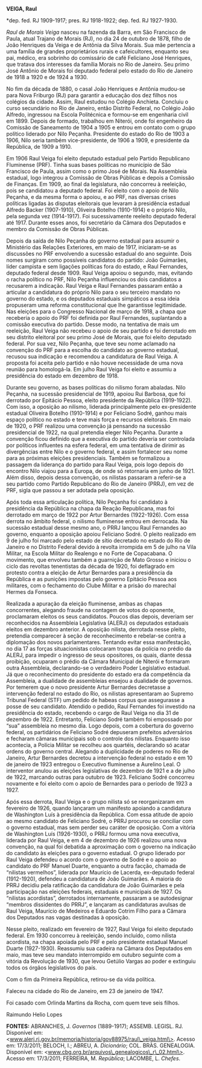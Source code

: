 **VEIGA, Raul**

\*dep. fed. RJ 1909-1917; pres. RJ 1918-1922; dep. fed. RJ 1927-1930.

*Raul de Morais Veiga* nasceu na fazenda da Barra, em São Francisco de
Paula, atual Trajano de Morais (RJ), no dia 24 de outubro de 1878, filho
de João Henriques da Veiga e de Antônia da Silva Morais. Sua mãe
pertencia a uma família de grandes proprietários rurais e cafeicultores,
enquanto seu pai, médico, era sobrinho do comissário de café Feliciano
José Henriques, que tratava dos interesses da família Morais no Rio de
Janeiro. Seu primo José Antônio de Morais foi deputado federal pelo
estado do Rio de Janeiro de 1918 a 1920 e de 1924 a 1930.

No fim da década de 1880, o casal João Henriques e Antônia mudou-se para
Nova Friburgo (RJ) para garantir a educação dos dez filhos nos colégios
da cidade. Assim, Raul estudou no Colégio Anchieta. Concluiu o curso
secundário no Rio de Janeiro, então Distrito Federal, no Colégio João
Alfredo, ingressou na Escola Politécnica e formou-se em engenharia civil
em 1899. Depois de formado, trabalhou em Niterói, onde foi engenheiro da
Comissão de Saneamento de 1904 a 1905 e entrou em contato com o grupo
político liderado por Nilo Peçanha. Presidente do estado do Rio de 1903
a 1906, Nilo seria também vice-presidente, de 1906 a 1909, e presidente
da República, de 1909 a 1910.

Em 1906 Raul Veiga foi eleito deputado estadual pelo Partido Republicano
Fluminense (PRF). Tinha suas bases políticas no município de São
Francisco de Paula, assim como o primo José de Morais. Na Assembleia
estadual, logo integrou a Comissão de Obras Públicas e depois a Comissão
de Finanças. Em 1909, ao final da legislatura, não concorreu à
reeleição, pois se candidatou a deputado federal. Foi eleito com o apoio
de Nilo Peçanha, e da mesma forma o apoiou, e ao PRF, nas diversas
crises políticas ligadas às disputas eleitorais que levaram à
presidência estadual Alfredo Backer (1907-1910), Oliveira Botelho
(1910-1914) e o próprio Nilo, pela segunda vez (1914-1917). Foi
sucessivamente reeleito deputado federal até 1917. Durante esses anos,
foi secretário da Câmara dos Deputados e membro da Comissão de Obras
Públicas.

Depois da saída de Nilo Peçanha do governo estadual para assumir o
Ministério das Relações Exteriores, em maio de 1917, iniciaram-se as
discussões no PRF envolvendo a sucessão estadual do ano seguinte. Dois
nomes surgiram como possíveis candidatos do partido: João Guimarães,
líder campista e sem ligações políticas fora do estado, e Raul
Fernandes, deputado federal desde 1909. Raul Veiga apoiou o segundo,
mas, evitando o racha político no PRF, Nilo Peçanha influenciou os dois
candidatos a recusarem a indicação. Raul Veiga e Raul Fernandes passaram
então a articular a candidatura do próprio Nilo para o seu terceiro
mandato no governo do estado, e os deputados estaduais simpáticos a essa
ideia propuseram uma reforma constitucional que lhe garantisse
legitimidade. Nas eleições para o Congresso Nacional de março de 1918, a
chapa que receberia o apoio do PRF foi definida por Raul Fernandes,
suplantando a comissão executiva do partido. Desse modo, na tentativa de
mais um reeleição, Raul Veiga não recebeu o apoio de seu partido e foi
derrotado em seu distrito eleitoral por seu primo José de Morais, que
foi eleito deputado federal. Por sua vez, Nilo Peçanha, que teve seu
nome aclamado na convenção do PRF para a escolha do candidato ao governo
estadual, recusou sua indicação e recomendou a candidatura de Raul
Veiga. A proposta foi aceita pelo partido e não houve necessidade de uma
nova reunião para homologá-la. Em julho Raul Veiga foi eleito e assumiu
a presidência do estado em dezembro de 1918.

Durante seu governo, as bases políticas do nilismo foram abaladas. Nilo
Peçanha, na sucessão presidencial de 1919, apoiou Rui Barbosa, que foi
derrotado por Epitácio Pessoa, eleito presidente da República
(1919-1922). Com isso, a oposição ao nilismo, liderada principalmente
pelo ex-presidente estadual Oliveira Botelho (1910-1914) e por Feliciano
Sodré, ganhou mais espaço político no estado e teve mais força e
recursos eleitorais. Em maio de 1920, o PRF realizou uma convenção já
pensando na sucessão presidencial de 1922, na qual pretendia eleger Nilo
Peçanha. Durante a convenção ficou definido que a executiva do partido
deveria ser controlada por políticos influentes na esfera federal, em
uma tentativa de dirimir as divergências entre Nilo e o governo federal,
e assim fortalecer seu nome para as próximas eleições presidenciais.
Também se formalizou a passagem da liderança do partido para Raul Veiga,
pois logo depois do encontro Nilo viajou para a Europa, de onde só
retornaria em junho de 1921. Além disso, depois dessa convenção, os
nilistas passaram a referir-se a seu partido como Partido Republicano do
Rio de Janeiro (PRRJ), em vez de PRF, sigla que passou a ser adotada
pela oposição.

Após toda essa articulação política, Nilo Peçanha foi candidato à
presidência da República na chapa da Reação Republicana, mas foi
derrotado em março de 1922 por Artur Bernardes (1922-1926). Com essa
derrota no âmbito federal, o nilismo fluminense entrou em derrocada. Na
sucessão estadual desse mesmo ano, o PRRJ lançou Raul Fernandes ao
governo, enquanto a oposição apoiou Feliciano Sodré. O pleito realizado
em 9 de julho foi marcado pelo estado de sítio decretado no estado do
Rio de Janeiro e no Distrito Federal devido à revolta irrompida em 5 de
julho na Vila Militar, na Escola Militar do Realengo e no Forte de
Copacabana. O movimento, que envolveu também a guarnição de Mato Grosso
e iniciou o ciclo das revoltas tenentistas da década de 1920, foi
deflagrado em protesto contra a eleição de Artur Bernardes para a
presidência da República e as punições impostas pelo governo Epitácio
Pessoa aos militares, com o fechamento do Clube Militar e a prisão do
marechal Hermes da Fonseca.

Realizada a apuração da eleição fluminense, ambas as chapas
concorrentes, alegando fraude na contagem de votos do oponente,
proclamaram eleitos os seus candidatos. Poucos dias depois, deveriam ser
reconhecidos na Assembleia Legislativa (ALERJ) os deputados estaduais
eleitos em dezembro anterior. A oposição nilista, derrotada nesse
pleito, pretendia comparecer à seção de reconhecimento e rebelar-se
contra a diplomação dos novos parlamentares. Tentando evitar essa
manifestação, no dia 17 as forças situacionistas colocaram tropas da
polícia no prédio da ALERJ, para impedir o ingresso de seus opositores,
os quais, diante dessa proibição, ocuparam o prédio da Câmara Municipal
de Niterói e formaram outra Assembleia, declarando-se o verdadeiro Poder
Legislativo estadual. Já que o reconhecimento do presidente do estado
era da competência da Assembleia, a dualidade de assembleias ensejou a
dualidade de governos. Por temerem que o novo presidente Artur Bernardes
decretasse a intervenção federal no estado do Rio, os nilistas
apresentaram ao Supremo Tribunal Federal (STF) um pedido de habeas
corpus que assegurasse a posse de seu candidato. Atendido o pedido, Raul
Fernandes foi investido na presidência do estado, recebendo o cargo de
Raul Veiga no dia 31 de dezembro de 1922. Entretanto, Feliciano Sodré
também foi empossado por “sua” assembleia no mesmo dia. Logo depois, com
a cobertura do governo federal, os partidários de Feliciano Sodré
depuseram prefeitos adversários e fecharam câmaras municipais sob o
controle dos nilistas. Enquanto isso acontecia, a Polícia Militar se
recolheu aos quartéis, declarando só acatar ordens do governo central.
Alegando a duplicidade de poderes no Rio de Janeiro, Artur Bernardes
decretou a intervenção federal no estado e em 10 de janeiro de 1923
entregou o Executivo fluminense a Aurelino Leal. O interventor anulou as
eleições legislativas de dezembro de 1921 e a de julho de 1922, marcando
outras para outubro de 1923. Feliciano Sodré concorreu novamente e foi
eleito com o apoio de Bernardes para o período de 1923 a 1927.

Após essa derrota, Raul Veiga e o grupo nilista só se reorganizaram em
fevereiro de 1926, quando lançaram um manifesto apoiando a candidatura
de Washington Luís à presidência da República. Com essa atitude de apoio
ao mesmo candidato de Feliciano Sodré, o PRRJ procurou se conciliar com
o governo estadual, mas sem perder seu caráter de oposição. Com a
vitória de Washington Luís (1926-1930), o PRRJ formou uma nova
executiva, liderada por Raul Veiga, e em 4 de dezembro de 1926 realizou
uma nova convenção, na qual foi debatida a aproximação com o governo na
indicação do candidato às eleições para o governo estadual. O grupo
liderado por Raul Veiga defendeu o acordo com o governo de Sodré e o
apoio ao candidato do PRF Manuel Duarte, enquanto a outra facção,
chamada de “nilistas vermelhos”, liderada por Maurício de Lacerda,
ex-deputado federal (1912-1920), defendeu a candidatura de João
Guimarães. A maioria do PRRJ decidiu pela ratificação da candidatura de
João Guimarães e pela participação nas eleições federais, estaduais e
municipais de 1927. Os “nilistas acordistas”, derrotados internamente,
passaram a se autodesignar “membros dissidentes do PRRJ”, e lançaram as
candidaturas avulsas de Raul Veiga, Maurício de Medeiros e Eduardo
Cotrim Filho para a Câmara dos Deputados nas vagas destinadas à
oposição.

Nesse pleito, realizado em fevereiro de 1927, Raul Veiga foi eleito
deputado federal. Em 1930 concorreu à reeleição, sendo incluído, como
nilista acordista, na chapa apoiada pelo PRF e pelo presidente estadual
Manuel Duarte (1927-1930). Reassumiu sua cadeira na Câmara dos Deputados
em maio, mas teve seu mandato interrompido em outubro seguinte com a
vitória da Revolução de 1930, que levou Getúlio Vargas ao poder e
extinguiu todos os órgãos legislativos do país.

Com o fim da Primeira República, retirou-se da vida política.

Faleceu na cidade do Rio de Janeiro, em 23 de janeiro de 1947.

Foi casado com Orlinda Martins da Rocha, com quem teve seis filhos.

Raimundo Helio Lopes

**FONTES:** ABRANCHES, J. *Governos* (1889-1917); ASSEMB. LEGISL. RJ.
Disponível em:
\<www.alerj.rj.gov.br/memoria/historia/gov88975/raul\_veiga.html\>.
Acesso em: 17/3/2011; BELOCH, I.; ABREU, A. *Dicionário*; COL. BRAS.
GENEALOGIA. Disponível em:
\<www.cbg.org.br/arquivos\_genealogicos\_r\_02.html\>. Acesso em:
17/3/2011; FERREIRA, M. *República*; LACOMBE, L. *Chefes*.
